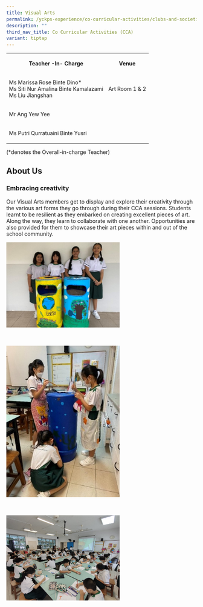 ```yaml
---
title: Visual Arts
permalink: /yckps-experience/co-curricular-activities/clubs-and-societies/visual-arts/
description: ""
third_nav_title: Co Curricular Activities (CCA)
variant: tiptap
---
```

<table style="minWidth: 50px">
<colgroup>
<col>
<col>
</colgroup>
<tbody>
<tr>
<th rowspan="1" colspan="1">
<p>Teacher -In- Charge</p>
</th>
<th rowspan="1" colspan="1">
<p>Venue</p>
</th>
</tr>
<tr>
<td rowspan="1" colspan="1">
<p>Ms Marissa Rose Binte Dino*
<br>Ms Siti Nur Amalina Binte Kamalazami
<br>Ms Liu Jiangshan</p>
</td>
<td rowspan="1" colspan="1">
<p>Art Room 1 &amp; 2</p>
</td>
</tr>
<tr>
<td rowspan="1" colspan="1">
<p>Mr Ang Yew Yee</p>
</td>
<td rowspan="1" colspan="1">
<p></p>
</td>
</tr>
<tr>
<td rowspan="1" colspan="1">
<p>Ms Putri Qurratuaini Binte Yusri</p>
</td>
<td rowspan="1" colspan="1">
<p></p>
</td>
</tr>
</tbody>
</table>
<p>(*denotes the Overall-in-charge Teacher)&nbsp;</p>
<h2>About Us</h2>
<h3><strong>Embracing creativity</strong></h3>
<p>Our Visual Arts members get to display and explore their creativity through
the various art forms they go through during their CCA sessions. Students
learnt to be resilient as they embarked on creating excellent pieces of
art. Along the way, they learn to collaborate with one another. Opportunities
are also provided for them to showcase their art pieces within and out
of the school community.</p>
<div class="isomer-image-wrapper">
<img style="width:300px;height:auto;" height="auto" width="100%" src="/images/2023/CCA/creative%20bins%20(1)%20-%20yu%20xin%20stella.jpg">
</div>
<p>
<br>
</p>
<div class="isomer-image-wrapper">
<img style="width:300px;height:auto;" height="auto" width="100%" src="/images/2023/CCA/creative%20bines%20(2)%20-%20yu%20xin%20stella.jpg">
</div>
<p>
<br>
</p>
<div class="isomer-image-wrapper">
<img style="width:300px;height:auto;" height="auto" width="100%" src="/images/2023/CCA/va%20-%202023%20(2)%20-%20yu%20xin%20stella.jpg">
</div>
<p></p>